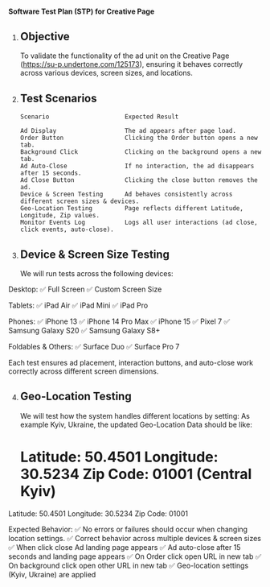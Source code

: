 #### Software Test Plan (STP) for Creative Page
1. ## Objective
   To validate the functionality of the ad unit on the Creative Page (https://su-p.undertone.com/125173), ensuring it behaves correctly across various devices, screen sizes, and locations.

2. ## Test Scenarios
       Scenario	                    Expected Result

       Ad Display	                The ad appears after page load.
       Order Button	                Clicking the Order button opens a new tab.
       Background Click	            Clicking on the background opens a new tab.
       Ad Auto-Close	            If no interaction, the ad disappears after 15 seconds.
       Ad Close Button	            Clicking the close button removes the ad.
       Device & Screen Testing	    Ad behaves consistently across different screen sizes & devices.
       Geo-Location Testing	        Page reflects different Latitude, Longitude, Zip values.
       Monitor Events Log	        Logs all user interactions (ad close, click events, auto-close).

3. ## Device & Screen Size Testing
   We will run tests across the following devices:

Desktop:
✅ Full Screen
✅ Custom Screen Size

Tablets:
✅ iPad Air
✅ iPad Mini
✅ iPad Pro

Phones:
✅ iPhone 13
✅ iPhone 14 Pro Max
✅ iPhone 15
✅ Pixel 7
✅ Samsung Galaxy S20
✅ Samsung Galaxy S8+

Foldables & Others:
✅ Surface Duo
✅ Surface Pro 7

Each test ensures ad placement, interaction buttons, and auto-close work correctly across different screen dimensions.

4. ## Geo-Location Testing
   We will test how the system handles different locations by setting:
   As example Kyiv, Ukraine, the updated Geo-Location Data should be like:

   # Latitude: 50.4501 Longitude: 30.5234 Zip Code: 01001 (Central Kyiv)

Latitude: 50.4501
Longitude: 30.5234
Zip Code: 01001

Expected Behavior:
✅ No errors or failures should occur when changing location settings.
✅ Correct behavior across multiple devices & screen sizes
✅ When click close Ad landing page appears
✅ Ad auto-close after 15 seconds and landing page appears
✅ On Order click open URL in new tab
✅ On background click open other URL in new tab
✅ Geo-location settings (Kyiv, Ukraine) are applied


